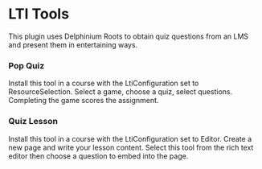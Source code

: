 # LTI Tools
This plugin uses Delphinium Roots to obtain quiz questions from an LMS and present them in entertaining ways.

### Pop Quiz
Install this tool in a course with the LtiConfiguration set to ResourceSelection. Select a game, choose a quiz, select questions. Completing the game scores the assignment.

### Quiz Lesson
Install this tool in a course with the LtiConfiguration set to Editor. Create a new page and write your lesson content. Select this tool from the rich text editor then choose a question to embed into the page.
